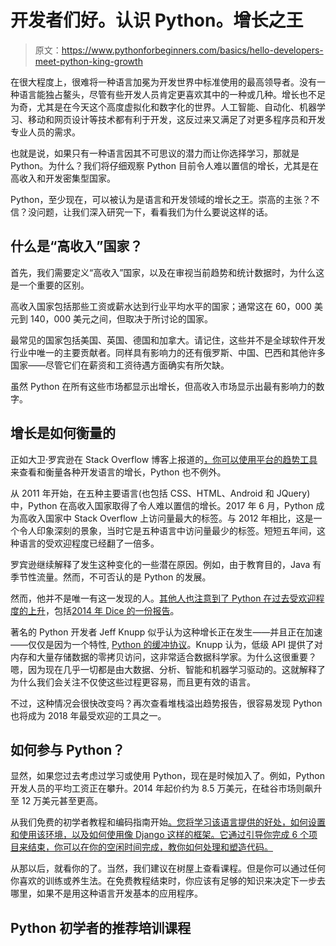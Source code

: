 # 开发者们好。认识 Python。增长之王

> 原文：<https://www.pythonforbeginners.com/basics/hello-developers-meet-python-king-growth>

在很大程度上，很难将一种语言加冕为开发世界中标准使用的最高领导者。没有一种语言能独占鳌头，尽管有些开发人员肯定更喜欢其中的一种或几种。增长也不足为奇，尤其是在今天这个高度虚拟化和数字化的世界。人工智能、自动化、机器学习、移动和网页设计等技术都有利于开发，这反过来又满足了对更多程序员和开发专业人员的需求。

也就是说，如果只有一种语言因其不可思议的潜力而让你选择学习，那就是 Python。为什么？我们将仔细观察 Python 目前令人难以置信的增长，尤其是在高收入和开发密集型国家。

Python，至少现在，可以被认为是语言和开发领域的增长之王。崇高的主张？不信？没问题，让我们深入研究一下，看看我们为什么要说这样的话。

## 什么是“高收入”国家？

首先，我们需要定义“高收入”国家，以及在审视当前趋势和统计数据时，为什么这是一个重要的区别。

高收入国家包括那些工资或薪水达到行业平均水平的国家；通常这在 60，000 美元到 140，000 美元之间，但取决于所讨论的国家。

最常见的国家包括美国、英国、德国和加拿大。请记住，这些并不是全球软件开发行业中唯一的主要贡献者。同样具有影响力的还有俄罗斯、中国、巴西和其他许多国家——尽管它们在薪资和工资待遇方面确实有所欠缺。

虽然 Python 在所有这些市场都显示出增长，但高收入市场显示出最有影响力的数字。

## 增长是如何衡量的

正如大卫·罗宾逊在 Stack Overflow 博客上报道的[，你可以使用](https://stackoverflow.blog/2017/09/06/incredible-growth-python/)[平台的趋势工具](https://insights.stackoverflow.com/trends?tags=python%2Cjavascript%2Cjava%2Cc%23%2Cphp%2Cc%2B%2B&utm_source=so-owned&utm_medium=blog&utm_campaign=gen-blog&utm_content=blog-link&utm_term=incredible-growth-python)来查看和衡量各种开发语言的增长，Python 也不例外。

从 2011 年开始，在五种主要语言(也包括 CSS、HTML、Android 和 JQuery)中，Python 在高收入国家取得了令人难以置信的增长。2017 年 6 月，Python 成为高收入国家中 Stack Overflow 上访问量最大的标签。与 2012 年相比，这是一个令人印象深刻的景象，当时它是五种语言中访问量最少的标签。短短五年间，这种语言的受欢迎程度已经翻了一倍多。

罗宾逊继续解释了发生这种变化的一些潜在原因。例如，由于教育目的，Java 有季节性流量。然而，不可否认的是 Python 的发展。

然而，他并不是唯一有这一发现的人。[其他人也注意到了 Python 在过去受欢迎程度的上升](https://blog.smartbear.com/testing/the-rise-and-rise-of-python-september-testing-webinar/)，包括[2014 年 Dice 的一份报告](https://insights.dice.com/2014/09/15/fastest-growing-tech-skills-dice-report/)。

著名的 Python 开发者 Jeff Knupp 似乎认为这种增长正在发生——并且正在加速——仅仅是因为一个特性, [Python 的缓冲协议](https://jeffknupp.com/blog/2017/09/15/python-is-the-fastest-growing-programming-language-due-to-a-feature-youve-never-heard-of/)。Knupp 认为，低级 API 提供了对内存和大量存储数据的零拷贝访问，这非常适合数据科学家。为什么这很重要？嗯，因为现在几乎一切都是由大数据、分析、智能和机器学习驱动的。这就解释了为什么我们会关注不仅使这些过程更容易，而且更有效的语言。

不过，这种情况会很快改变吗？再次查看堆栈溢出趋势报告，很容易发现 Python 也将成为 2018 年最受欢迎的工具之一。

## 如何参与 Python？

显然，如果您过去考虑过学习或使用 Python，现在是时候加入了。例如，Python 开发人员的平均工资正在攀升。2014 年起价约为 8.5 万美元，在硅谷市场则飙升至 12 万美元甚至更高。

从我们免费的初学者教程和编码指南开始[。您将学习该语言提供的好处，如何设置和使用该环境，以及如何使用像 Django 这样的框架。它通过引导你完成 6 个项目来结束，你可以在你的空闲时间完成，教你如何处理和塑造代码。](../../../../learn-python/)

从那以后，就看你的了。当然，我们建议在树屋上查看课程。但是你可以通过任何你喜欢的训练或养生法。在免费教程结束时，你应该有足够的知识来决定下一步去哪里，如果不是用这种语言开发基本的应用程序。

## Python 初学者的推荐培训课程